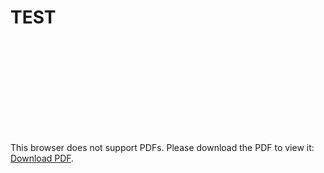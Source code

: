 # TEST

<object data="http://www.africau.edu/images/default/sample.pdf" type="application/pdf" width="700px" height="700px">
    <embed src="http://www.africau.edu/images/default/sample.pdf">
        <p>This browser does not support PDFs. Please download the PDF to view it: <a href="http://www.africau.edu/images/default/sample.pdf">Download PDF</a>.</p>
    </embed>
</object>
